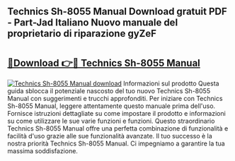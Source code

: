 ## Technics Sh-8055 Manual Download gratuit PDF - Part-Jad Italiano Nuovo manuale del proprietario di riparazione gyZeF

# <h2><a href="http://df91u1e.blite.top/?on=Technics+Sh-8055+Manual">🔗Download 👉🔴 Technics Sh-8055 Manual</a></h2>

[![Technics Sh-8055 Manual download](https://i.imgur.com/lujVjoI.png)](http://df91u1e.blite.top/?on=Technics+Sh-8055+Manual)
Informazioni sul prodotto Questa guida sblocca il potenziale nascosto del tuo nuovo Technics Sh-8055 Manual con suggerimenti e trucchi approfonditi. Per iniziare con Technics Sh-8055 Manual, leggere attentamente questo manuale prima dell'uso. Fornisce istruzioni dettagliate su come impostare il prodotto e informazioni su come utilizzare le sue varie funzioni e funzioni. Questo straordinario Technics Sh-8055 Manual offre una perfetta combinazione di funzionalità e facilità d'uso grazie alle sue funzionalità avanzate. Il tuo successo è la nostra priorità Technics Sh-8055 Manual. Ci impegniamo a garantire la tua massima soddisfazione.
